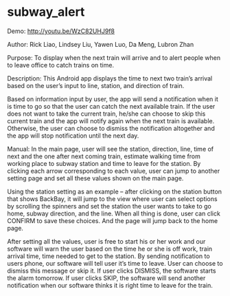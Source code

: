 # subway_alert
Demo: http://youtu.be/WzC82UHJ9f8

Author: Rick Liao, Lindsey Liu, Yawen Luo, Da Meng, Lubron Zhan

Purpose: To display when the next train will arrive and to alert people when to leave office to catch trains on time.

Description: 
This Android app displays the time to next two train’s arrival based on the user’s input to line, station, and direction of train.

Based on information input by user, the app will send a notification when it is time to go so that the user can catch the next available train.  If the user does not want to take the current train, he/she can choose to skip this current train and the app will notify again when the next train is available. Otherwise, the user can choose to dismiss the notification altogether and the app will stop notification until the next day. 

Manual: 
In the main page, user will see the station, direction, line, time of next and the one after next coming train, estimate walking time from working place to subway station and time to leave for the station. 
By clicking each arrow corresponding to each value, user can jump to another setting page and set all these values shown on the main page. 

Using the station setting as an example – after clicking on the station button that shows BackBay, it will jump to the view where user can select options by scrolling the spinners and set the station the user wants to take to go home, subway direction, and the line. When all thing is done, user can click CONFIRM to save these choices. And the page will jump back to the home page.

After setting all the values, user is free to start his or her work and our software will warn the user based on the time he or she is off work, train arrival time, time needed to get to the station. By sending notification to users phone, our software will tell user it’s time to leave. User can choose to dismiss this message or skip it. If user clicks DISMISS, the software starts the alarm tomorrow. If user clicks SKIP, the software will send another notification when our software thinks it is right time to leave for the train.


